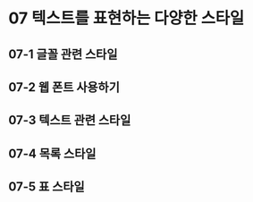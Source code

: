 # 07 텍스트를 표현하는 다양한 스타일
## 07-1 글꼴 관련 스타일
## 07-2 웹 폰트 사용하기
## 07-3 텍스트 관련 스타일
## 07-4 목록 스타일
## 07-5 표 스타일